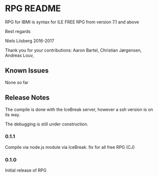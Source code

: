 # RPG README

RPG for IBMI is syntax for ILE FREE RPG from version 7.1 and above

Best regards

Niels Liisberg 2016-2017

Thank you for your contributions:
Aaron Bartel, 
Christian Jørgensen, 
Andreas Louv, 



## Known Issues
None so far

## Release Notes

The compile is done with the IceBreak server, however a ssh version is on its way.

The debugging is still under construction.

### 0.1.1
Compile via node.js module via IceBreak.
fix for all free RPG (CJ)


### 0.1.0
Initial release of RPG
